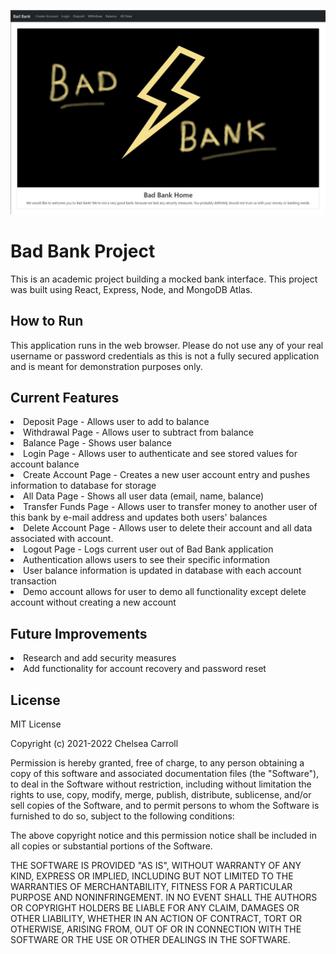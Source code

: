 ![Image of BadBank Homepage](https://github.com/CMC06/Chelsea-CarrollFullStackBankingApplication/blob/d2a95e91506118279e46fbba3d391051555e8d6d/bad-bank-homepage.JPG)

# Bad Bank Project

This is an academic project building a mocked bank interface. This project was built using React, Express, Node, and MongoDB Atlas.

## How to Run

This application runs in the web browser. Please do not use any of your real username or password credentials as this is not a fully secured application and is meant for demonstration purposes only.

## Current Features

<li>Deposit Page - Allows user to add to balance</li>
<li>Withdrawal Page - Allows user to subtract from balance</li>
<li>Balance Page - Shows user balance</li>
<li>Login Page - Allows user to authenticate and see stored values for account balance</li>
<li>Create Account Page - Creates a new user account entry and pushes information to database for storage</li>
<li>All Data Page - Shows all user data (email, name, balance)</li>
<li>Transfer Funds Page - Allows user to transfer money to another user of this bank by e-mail address and updates both users' balances</li>
<li>Delete Account Page - Allows user to delete their account and all data associated with account.</li>
<li>Logout Page - Logs current user out of Bad Bank application</li>
<li>Authentication allows users to see their specific information</li>
<li>User balance information is updated in database with each account transaction</li>
<li>Demo account allows for user to demo all functionality except delete account without creating a new account</li>

## Future Improvements

<li>Research and add security measures</li>
<li>Add functionality for account recovery and password reset</li>

## License

MIT License

Copyright (c) 2021-2022 Chelsea Carroll

Permission is hereby granted, free of charge, to any person obtaining a copy
of this software and associated documentation files (the "Software"), to deal
in the Software without restriction, including without limitation the rights
to use, copy, modify, merge, publish, distribute, sublicense, and/or sell
copies of the Software, and to permit persons to whom the Software is
furnished to do so, subject to the following conditions:

The above copyright notice and this permission notice shall be included in all
copies or substantial portions of the Software.

THE SOFTWARE IS PROVIDED "AS IS", WITHOUT WARRANTY OF ANY KIND, EXPRESS OR
IMPLIED, INCLUDING BUT NOT LIMITED TO THE WARRANTIES OF MERCHANTABILITY,
FITNESS FOR A PARTICULAR PURPOSE AND NONINFRINGEMENT. IN NO EVENT SHALL THE
AUTHORS OR COPYRIGHT HOLDERS BE LIABLE FOR ANY CLAIM, DAMAGES OR OTHER
LIABILITY, WHETHER IN AN ACTION OF CONTRACT, TORT OR OTHERWISE, ARISING FROM,
OUT OF OR IN CONNECTION WITH THE SOFTWARE OR THE USE OR OTHER DEALINGS IN THE
SOFTWARE.

